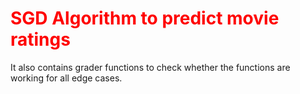 # <font color='red'>SGD Algorithm to predict movie ratings</font>







It also contains grader functions to check whether the functions are working for all edge cases.
